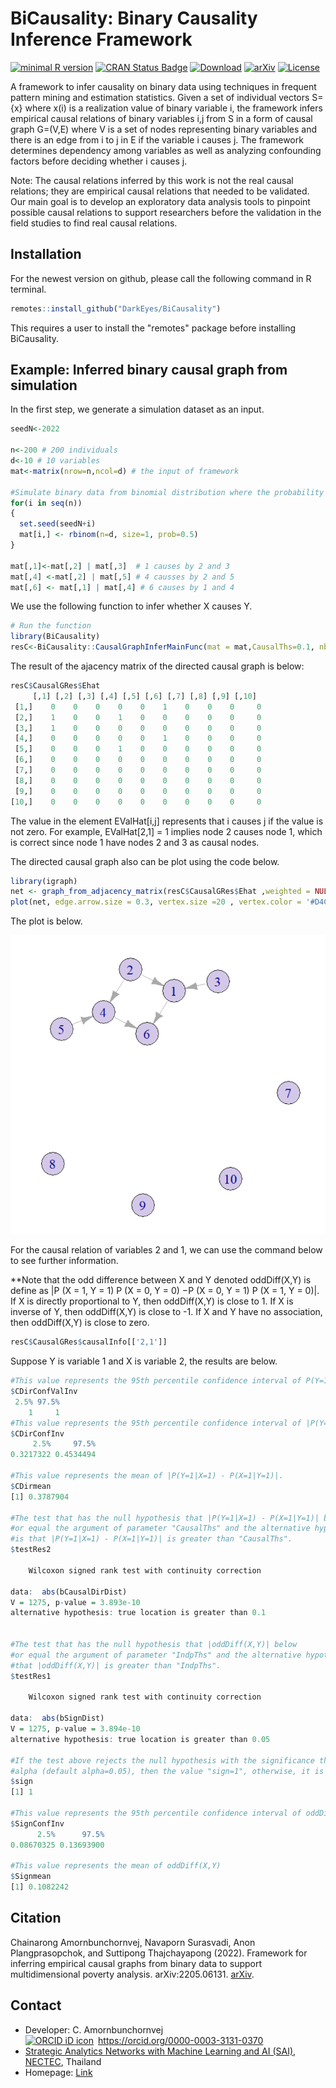 BiCausality: Binary Causality Inference Framework
===========================================================
[![minimal R version](https://img.shields.io/badge/R%3E%3D-3.5.0-6666ff.svg)](https://cran.r-project.org/)
[![CRAN Status Badge](https://www.r-pkg.org/badges/version-last-release/BiCausality)](https://cran.r-project.org/package=BiCausality)
[![Download](https://cranlogs.r-pkg.org/badges/grand-total/BiCausality)](https://cran.r-project.org/package=BiCausality)
[![arXiv](https://img.shields.io/badge/stat.ME-arXiv%3A2205.06131-B31B1B.svg)](https://arxiv.org/abs/2205.06131)
[![License](https://img.shields.io/badge/License-MIT-orange.svg)](https://spdx.org/licenses/MIT.html)

A framework to infer causality on binary data using techniques in frequent pattern mining and estimation statistics. Given a set of individual vectors S={x} where x(i) is a realization value of binary variable i, the framework infers empirical causal relations of binary variables i,j from S in a form of causal graph G=(V,E) where V is a set of nodes representing binary variables and there is an edge from i to j in E if the variable i causes j. The framework determines dependency among variables as well as analyzing confounding factors before deciding whether i causes j. 

Note: The causal relations inferred by this work is not the real causal relations; they are empirical causal relations that needed
to be validated. Our main goal is to develop an exploratory data analysis tools to pinpoint possible causal relations to support
researchers before the validation in the field studies to find real causal relations. 

Installation
------------

For the newest version on github, please call the following command in R terminal.


``` r
remotes::install_github("DarkEyes/BiCausality")
```
This requires a user to install the "remotes" package before installing BiCausality.


Example: Inferred binary causal graph from simulation
----------------------------------------------------------------------------------
In the first step, we generate a simulation dataset as an input.
``` r
seedN<-2022

n<-200 # 200 individuals
d<-10 # 10 variables
mat<-matrix(nrow=n,ncol=d) # the input of framework

#Simulate binary data from binomial distribution where the probability of value being 1 is 0.5.
for(i in seq(n))
{
  set.seed(seedN+i)
  mat[i,] <- rbinom(n=d, size=1, prob=0.5)
}

mat[,1]<-mat[,2] | mat[,3]  # 1 causes by 2 and 3
mat[,4] <-mat[,2] | mat[,5] # 4 causses by 2 and 5
mat[,6] <- mat[,1] | mat[,4] # 6 causes by 1 and 4

```

We use the following function to infer whether X causes Y.
```r
# Run the function
library(BiCausality)
resC<-BiCausality::CausalGraphInferMainFunc(mat = mat,CausalThs=0.1, nboot =50, IndpThs=0.05)
```
The result of the ajacency matrix of the directed causal graph is below:

```r
resC$CausalGRes$Ehat
     [,1] [,2] [,3] [,4] [,5] [,6] [,7] [,8] [,9] [,10]
 [1,]    0    0    0    0    0    1    0    0    0     0
 [2,]    1    0    0    1    0    0    0    0    0     0
 [3,]    1    0    0    0    0    0    0    0    0     0
 [4,]    0    0    0    0    0    1    0    0    0     0
 [5,]    0    0    0    1    0    0    0    0    0     0
 [6,]    0    0    0    0    0    0    0    0    0     0
 [7,]    0    0    0    0    0    0    0    0    0     0
 [8,]    0    0    0    0    0    0    0    0    0     0
 [9,]    0    0    0    0    0    0    0    0    0     0
[10,]    0    0    0    0    0    0    0    0    0     0
```
The value in the element EValHat[i,j] represents that i causes j if the value is not zero. For example, EValHat[2,1] = 1 implies node 2 causes node 1, which is correct since node 1 have nodes 2 and 3 as causal nodes.

The directed causal graph also can be plot using the code below.
```r
library(igraph)
net <- graph_from_adjacency_matrix(resC$CausalGRes$Ehat ,weighted = NULL)
plot(net, edge.arrow.size = 0.3, vertex.size =20 , vertex.color = '#D4C8E9',layout=layout_with_kk)
```
The plot is below.

<img src="https://github.com/DarkEyes/BiCausality/blob/master/man/FIG/causalGraph.png" width="550">


For the causal relation of variables 2 and 1, we can use the command below to see further information.

**Note that the odd difference between X and Y denoted oddDiff(X,Y) is define as
|P (X = 1, Y = 1) P (X = 0, Y = 0) −P (X = 0, Y = 1) P (X = 1, Y = 0)|.  If X is directly proportional to Y, then oddDiff(X,Y) is close to 1. If X is inverse of Y, then oddDiff(X,Y) is close to -1. If X and Y have no association, then oddDiff(X,Y) is close to zero.

```r
resC$CausalGRes$causalInfo[['2,1']]
```
Suppose Y is variable 1 and X is variable 2, the results are below.

```r
#This value represents the 95th percentile confidence interval of P(Y=1|X=1). 
$CDirConfValInv
 2.5% 97.5% 
    1     1 
#This value represents the 95th percentile confidence interval of |P(Y=1|X=1) - P(X=1|Y=1)|.
$CDirConfInv
     2.5%     97.5% 
0.3217322 0.4534494 

#This value represents the mean of |P(Y=1|X=1) - P(X=1|Y=1)|.
$CDirmean
[1] 0.3787904

#The test that has the null hypothesis that |P(Y=1|X=1) - P(X=1|Y=1)| below
#or equal the argument of parameter "CausalThs" and the alternative hypothesis
#is that |P(Y=1|X=1) - P(X=1|Y=1)| is greater than "CausalThs".
$testRes2

	Wilcoxon signed rank test with continuity correction

data:  abs(bCausalDirDist)
V = 1275, p-value = 3.893e-10
alternative hypothesis: true location is greater than 0.1


#The test that has the null hypothesis that |oddDiff(X,Y)| below 
#or equal the argument of parameter "IndpThs" and the alternative hypothesis is
#that |oddDiff(X,Y)| is greater than "IndpThs". 
$testRes1

	Wilcoxon signed rank test with continuity correction

data:  abs(bSignDist)
V = 1275, p-value = 3.894e-10
alternative hypothesis: true location is greater than 0.05

#If the test above rejects the null hypothesis with the significance threshold
#alpha (default alpha=0.05), then the value "sign=1", otherwise, it is zero.
$sign
[1] 1

#This value represents the 95th percentile confidence interval of oddDiff(X,Y)
$SignConfInv
      2.5%      97.5% 
0.08670325 0.13693900 

#This value represents the mean of oddDiff(X,Y)
$Signmean
[1] 0.1082242
```


Citation
----------------------------------------------------------------------------------
Chainarong Amornbunchornvej, Navaporn Surasvadi, Anon Plangprasopchok, and Suttipong Thajchayapong (2022). Framework for inferring empirical causal graphs from binary data to support multidimensional poverty analysis. arXiv:2205.06131. <a href="https://arxiv.org/abs/2205.06131">arXiv</a>.  

Contact
----------------------------------------------------------------------------------
- Developer: C. Amornbunchornvej<div itemscope itemtype="https://schema.org/Person"><a itemprop="sameAs" content="https://orcid.org/0000-0003-3131-0370" href="https://orcid.org/0000-0003-3131-0370" target="orcid.widget" rel="noopener noreferrer" style="vertical-align:top;"><img src="https://orcid.org/sites/default/files/images/orcid_16x16.png" style="width:1em;margin-right:.5em;" alt="ORCID iD icon">https://orcid.org/0000-0003-3131-0370</a></div>
- <a href="https://www.nectec.or.th">Strategic Analytics Networks with Machine Learning and AI (SAI)</a>, <a href="https://www.nectec.or.th/en/">NECTEC</a>, Thailand
- Homepage: <a href="https://sites.google.com/view/amornbunchornvej/home">Link</a>
